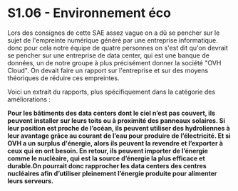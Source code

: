 <h1>S1.06 - Environnement éco</h1>
<p>Lors des consignes de cette SAE assez vague on a dû se pencher sur le sujet de l'empreinte numérique généré par une entreprise informatique. donc pour cela notre équipe de quatre personnes on s'est dit qu'on devrait se pencher sur une entreprise de data center, qui est une banque de données, un de notre groupe à plus précisément donner la société "OVH Cloud". On devait faire un rapport sur l'entreprise et sur des moyens théoriques de réduire ces empreintes. </p>
<p>Voici un extrait du rapports, plus spécifiquement dans la catégorie des améliorations :</p>

<p>
<strong>Pour les bâtiments des data centers dont le ciel n’est pas couvert, ils peuvent installer sur leurs toits ou à proximité des panneaux solaires.
Si leur position est proche de l’océan, ils peuvent utiliser des hydroliennes à leur avantage grâce au courant de l’eau pour produire de l’électricité.
Et si OVH a un surplus d'énergie, alors ils peuvent la revendre et l’exporter à ceux qui en ont besoin. En retour, ils peuvent importer de l’énergie comme le nucléaire, qui est la source d’énergie la plus efficace et durable.On pourrait donc rapprocher les data centers des centres nucléaires afin d’utiliser pleinement l’énergie produite pour alimenter leurs serveurs.</strong>
</p>













